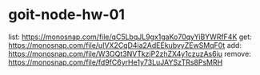 # goit-node-hw-01

list: https://monosnap.com/file/qC5LbqJL9gx1gaKo70qyYiBYWRfF4K
get: https://monosnap.com/file/uIVX2CqD4ia2AdEEkubvyZEwSMqF0t
add: https://monosnap.com/file/W3OQt3NVTkzjP2zhZX4y1czuzAs6iu
remove: https://monosnap.com/file/fd9fC6yrHe1y73LuJAYSzTRs8PsMRH
